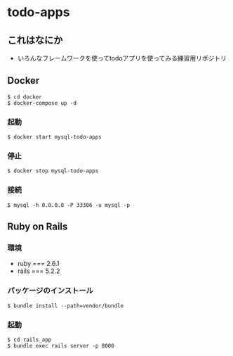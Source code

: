 # todo-apps
## これはなにか
- いろんなフレームワークを使ってtodoアプリを使ってみる練習用リポジトリ

## Docker
```
$ cd docker
$ docker-compose up -d
```

### 起動
```
$ docker start mysql-todo-apps
```

### 停止
```
$ docker stop mysql-todo-apps
```

### 接続
```
$ mysql -h 0.0.0.0 -P 33306 -u mysql -p
```

## Ruby on Rails
### 環境
- ruby === 2.6.1
- rails === 5.2.2

### パッケージのインストール
```
$ bundle install --path=vendor/bundle
```

### 起動
```
$ cd rails_app
$ bundle exec rails server -p 8000
```
